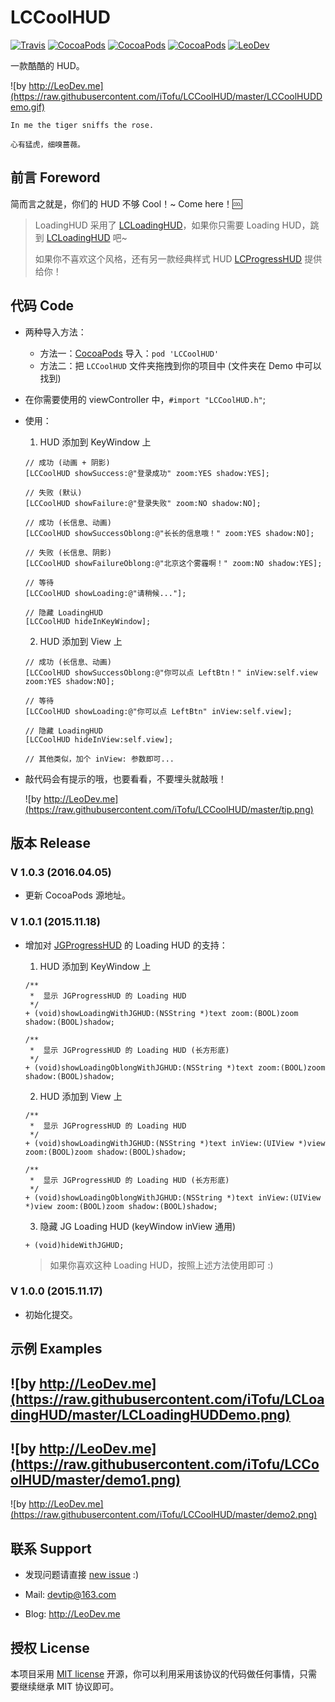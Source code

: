 # LCCoolHUD

[![Travis](https://img.shields.io/travis/iTofu/LCCoolHUD.svg?style=flat)](https://travis-ci.org/iTofu/LCCoolHUD)
[![CocoaPods](https://img.shields.io/cocoapods/v/LCCoolHUD.svg)](http://cocoadocs.org/docsets/LCCoolHUD)
[![CocoaPods](https://img.shields.io/cocoapods/l/LCCoolHUD.svg)](https://raw.githubusercontent.com/iTofu/LCCoolHUD/master/LICENSE)
[![CocoaPods](https://img.shields.io/cocoapods/p/LCCoolHUD.svg)](http://cocoadocs.org/docsets/LCCoolHUD)
[![LeoDev](https://img.shields.io/badge/blog-LeoDev.me-brightgreen.svg)](http://leodev.me)

一款酷酷的 HUD。

![by http://LeoDev.me](https://raw.githubusercontent.com/iTofu/LCCoolHUD/master/LCCoolHUDDemo.gif)

````
In me the tiger sniffs the rose.

心有猛虎，细嗅蔷薇。
````


## 前言 Foreword

简而言之就是，你们的 HUD 不够 Cool！~ Come here！🆒


> LoadingHUD 采用了 [LCLoadingHUD](https://github.com/iTofu/LCLoadingHUD)，如果你只需要 Loading HUD，跳到 [LCLoadingHUD](https://github.com/iTofu/LCLoadingHUD) 吧~
>
> 如果你不喜欢这个风格，还有另一款经典样式 HUD [LCProgressHUD](https://github.com/iTofu/LCProgressHUD) 提供给你！



## 代码 Code

* 两种导入方法：
  - 方法一：[CocoaPods](https://cocoapods.org/) 导入：`pod 'LCCoolHUD'`
  - 方法二：把 `LCCoolHUD` 文件夹拖拽到你的项目中 (文件夹在 Demo 中可以找到)

* 在你需要使用的 viewController 中，`#import "LCCoolHUD.h"`;

* 使用：
  1. HUD 添加到 KeyWindow 上

    ````objc
    // 成功 (动画 + 阴影)
    [LCCoolHUD showSuccess:@"登录成功" zoom:YES shadow:YES];

    // 失败 (默认)
    [LCCoolHUD showFailure:@"登录失败" zoom:NO shadow:NO];

    // 成功 (长信息、动画)
    [LCCoolHUD showSuccessOblong:@"长长的信息哦！" zoom:YES shadow:NO];

    // 失败 (长信息、阴影)
    [LCCoolHUD showFailureOblong:@"北京这个雾霾啊！" zoom:NO shadow:YES];

    // 等待
    [LCCoolHUD showLoading:@"请稍候..."];

    // 隐藏 LoadingHUD
    [LCCoolHUD hideInKeyWindow];
    ````

  2. HUD 添加到 View 上

    ````objc
    // 成功 (长信息、动画)
    [LCCoolHUD showSuccessOblong:@"你可以点 LeftBtn！" inView:self.view zoom:YES shadow:NO];

    // 等待
    [LCCoolHUD showLoading:@"你可以点 LeftBtn" inView:self.view];

    // 隐藏 LoadingHUD
    [LCCoolHUD hideInView:self.view];

    // 其他类似，加个 inView: 参数即可...
    ````

* 敲代码会有提示的哦，也要看看，不要埋头就敲哦！

  ![by http://LeoDev.me](https://raw.githubusercontent.com/iTofu/LCCoolHUD/master/tip.png)



## 版本 Release

### V 1.0.3 (2016.04.05)

* 更新 CocoaPods 源地址。


### V 1.0.1 (2015.11.18)

* 增加对 [JGProgressHUD](https://github.com/JonasGessner/JGProgressHUD) 的 Loading HUD 的支持：

  1. HUD 添加到 KeyWindow 上

    ````objc
    /**
     *  显示 JGProgressHUD 的 Loading HUD
     */
    + (void)showLoadingWithJGHUD:(NSString *)text zoom:(BOOL)zoom shadow:(BOOL)shadow;

    /**
     *  显示 JGProgressHUD 的 Loading HUD (长方形底)
     */
    + (void)showLoadingOblongWithJGHUD:(NSString *)text zoom:(BOOL)zoom shadow:(BOOL)shadow;
    ````

  2. HUD 添加到 View 上

    ````objc
    /**
     *  显示 JGProgressHUD 的 Loading HUD
     */
    + (void)showLoadingWithJGHUD:(NSString *)text inView:(UIView *)view zoom:(BOOL)zoom shadow:(BOOL)shadow;

    /**
     *  显示 JGProgressHUD 的 Loading HUD (长方形底)
     */
    + (void)showLoadingOblongWithJGHUD:(NSString *)text inView:(UIView *)view zoom:(BOOL)zoom shadow:(BOOL)shadow;
    ````

  3. 隐藏 JG Loading HUD (keyWindow inView 通用)

    ````objc
    + (void)hideWithJGHUD;
    ````

  > 如果你喜欢这种 Loading HUD，按照上述方法使用即可 :)



### V 1.0.0 (2015.11.17)

* 初始化提交。



## 示例 Examples

![by http://LeoDev.me](https://raw.githubusercontent.com/iTofu/LCLoadingHUD/master/LCLoadingHUDDemo.png)
---
![by http://LeoDev.me](https://raw.githubusercontent.com/iTofu/LCCoolHUD/master/demo1.png)
---
![by http://LeoDev.me](https://raw.githubusercontent.com/iTofu/LCCoolHUD/master/demo2.png)



## 联系 Support

* 发现问题请直接 [new issue](https://github.com/iTofu/LCCoolHUD/issues/new) :)

* Mail: devtip@163.com

* Blog: http://LeoDev.me



## 授权 License

本项目采用 [MIT license](http://opensource.org/licenses/MIT) 开源，你可以利用采用该协议的代码做任何事情，只需要继续继承 MIT 协议即可。
